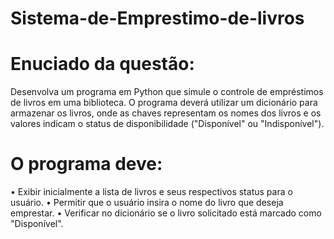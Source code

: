 # Sistema-de-Emprestimo-de-livros
# Enuciado da questão: 


Desenvolva um programa em Python que simule o controle de empréstimos de livros em  uma biblioteca. O programa deverá utilizar um dicionário para armazenar os livros, onde  as chaves representam os nomes dos livros e os valores indicam o status de  disponibilidade ("Disponível" ou "Indisponível").   

# O programa deve: 
• Exibir inicialmente a lista de livros e seus respectivos status para o usuário. 
• Permitir que o usuário insira o nome do livro que deseja emprestar. 
• Verificar no dicionário se o livro solicitado está marcado como "Disponível". 

